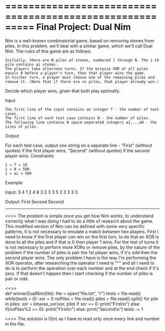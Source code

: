 =========================================================
Final Project: Dual Nim
========================================================

Nim is a well-known combinatorial game, based on removing stones from piles. In this problem, we'll deal with a similar game, which we'll call Dual Nim. The rules of this game are as follows:

    Initially, there are N piles of stones, numbered 1 through N. The i-th pile contains ai stones.
    The players take alternate turns. If the bitwise XOR of all piles equals 0 before a player's turn, then that player wins the game.
    In his/her turn, a player must choose one of the remaining piles and remove it. (Note that if there are no piles, that player already won.)

Decide which player wins, given that both play optimally.

Input

    The first line of the input contains an integer T - the number of test cases.
    The first line of each test case contains N - the number of piles.
    The following line contains N space-separated integers a1,..,aN - the sizes of piles.

Output

For each test case, output one string on a separate line - "First" (without quotes) if the first player wins, "Second" (without quotes) if the second player wins.
Constraints

    1 = T = 10
    1 = N = 500
    1 = ai = 500

Example

Input:
3
4
1 2 4 8
3
2 3 3
5
3 3 3 3 3

Output:
First
Second
Second


----------------------------------------------------------------------------------------------------------------------------------------

<<<BREAKDOWN>>>
The problem is simple once you get how Nim works, to understand correctly what I was doing I had to do a little of research about the game.
This modified version of Nim can be defined with some very specific patterns, it is not necessary to emulate a match between two players.
First I need to know if the first player can win on the first turn, to do that an XOR is done to all the piles and if that is 0 then player 1 wins.
For the rest of turns it is not necessary to perform more XORs or remove piles, by the nature of the problem if the number of piles is pair the 1st player wins, if
it's odd then the second player wins. The only problem I have is the way I'm performing the XOR operator, after researching the operator I need is "^" and all I need
to do is to perform the operation over each number and at the end check if it's zero. If that doesn't happen then I start checking if the number of piles is pair or odd.

<<<SOLUTION>>>  
def winnerDualNim(file):
	file = open("file.txt", "r")
	tests = file.read()
	while(tests > 0):
		xor = 0
		noPiles = file.read()
		piles = file.read().split()
		for pile in piles:
			xor = bitwise_xor(xor, pile)
		if xor == 0:
			print("First\n")
		else:
			if(noPiles%2 == 0):
				print("First\n")
			else:
				print("Second\n")
		tests -= 1

<<<ANALYSIS>>>
The solution is O(n) as I have to read only once every line and number in the file.


